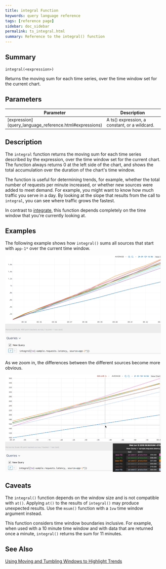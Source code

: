 ```yaml
---
title: integral Function
keywords: query language reference
tags: [reference page]
sidebar: doc_sidebar
permalink: ts_integral.html
summary: Reference to the integral() function
---
```


## Summary

```
integral(<expression>)
```
Returns the moving sum for each time series, over the time window set for the current chart.


## Parameters

<table>
<tbody>
<thead>
<tr><th width="20%">Parameter</th><th width="80%">Description</th></tr>
</thead>
<tr>
<td markdown="span"> [expression](query_language_reference.html#expressions)</td>
<td>A ts() expression, a constant, or a wildcard.  </td></tr>
</tbody>
</table>

## Description

The `integral` function returns the moving sum for each time series described by the expression, over the time window set for the current chart. The function always returns 0 at the left side of the chart, and shows the total accumulation over the duration of the chart's time window.

The function is useful for determining trends, for example, whether the total number of requests per minute increased, or whether new sources were added to meet demand. For example, you might want to know how much traffic you serve in a day. By looking at the slope that results from the call to `integral`, you can see where traffic grows the fastest.

In contrast to [integrate](ts_integrate.html), this function depends completely on the time window that you're currently looking at.



## Examples

The following example shows how `integral()` sums all sources that start with `app-1*` over the current time window.

![integral](images/ts_integral.png)

As we zoom in, the differences between the different sources become more obvious.

![integral zoomed](images/ts_integral_zoomed.png)

## Caveats

The `integral()` function depends on the window size and is not compatible with `at()`. Applying `at()` to the results of `integral()` may produce unexpected results. Use the `msum()` function with a `1vw` time window argument instead.

This function considers time window boundaries inclusive. For example, when used with a 10 minute time window and with data that are returned once a minute, `integral()` returns the sum for 11 minutes.

## See Also

[Using Moving and Tumbling Windows to Highlight Trends](https://docs.wavefront.com/query_language_windows_trends.html)
